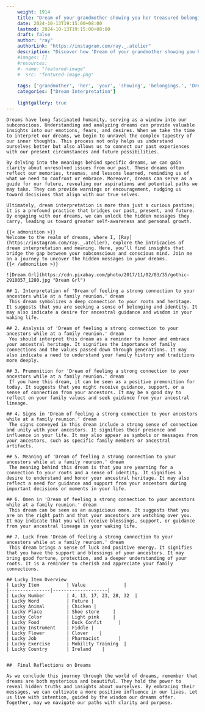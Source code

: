 ```yaml
---
    weight: 1914
    title: "Dream of your grandmother showing you her treasured belongings."  # Assuming 'title' column exists
    date: 2024-10-13T19:15:00+08:00
    lastmod: 2024-10-13T19:15:00+08:00
    draft: false
    author: "ray"
    authorLink: "https://instagram.com/ray._.atelier"
    description: "Discover how 'Dream of your grandmother showing you her treasured belongings.' can interpret your future and uncover its significant meanings in your life."
    #images: []
    #resources:
    #- name: "featured-image"
    #  src: "featured-image.png"
    
    tags: ['grandmother', 'her', 'your', 'showing', 'belongings.', 'Dream', 'treasured', 'of', 'you']
    categories: ["Dream Interpretation"]
    
    lightgallery: true
---
```

    
    Dreams have long fascinated humanity, serving as a window into our subconscious. Understanding and analyzing dreams can provide valuable insights into our emotions, fears, and desires. When we take the time to interpret our dreams, we begin to unravel the complex tapestry of our inner thoughts. This process not only helps us understand ourselves better but also allows us to connect our past experiences with our present circumstances and future possibilities.
    
    By delving into the meanings behind specific dreams, we can gain clarity about unresolved issues from our past. These dreams often reflect our memories, traumas, and lessons learned, reminding us of what we need to confront or embrace. Moreover, dreams can serve as a guide for our future, revealing our aspirations and potential paths we may take. They can provide warnings or encouragement, nudging us toward decisions that align with our true selves.
    
    Ultimately, dream interpretation is more than just a curious pastime; it is a profound practice that bridges our past, present, and future. By engaging with our dreams, we can unlock the hidden messages they carry, leading us toward greater self-awareness and personal growth.
    
    {{< admonition >}}
    Welcome to the realm of dreams, where I, [Ray](https://instagram.com/ray._.atelier), explore the intricacies of dream interpretation and meaning. Here, you’ll find insights that bridge the gap between your subconscious and conscious mind. Join me on a journey to uncover the hidden messages in your dreams.
    {{< /admonition >}}
    
    ![Dream Grl](https://cdn.pixabay.com/photo/2017/11/02/03/35/gothic-2910057_1280.jpg "Dream Grl")
    
    ## 1. Interpretation of 'Dream of feeling a strong connection to your ancestors while at a family reunion.' dream
     This dream symbolizes a deep connection to your roots and heritage. It suggests that you are seeking a sense of belonging and identity. It may also indicate a desire for ancestral guidance and wisdom in your waking life.
    
    ## 2. Analysis of 'Dream of feeling a strong connection to your ancestors while at a family reunion.' dream
     You should interpret this dream as a reminder to honor and embrace your ancestral heritage. It signifies the importance of family connections and the values passed down through generations. It may also indicate a need to understand your family history and traditions more deeply.
    
    ## 3. Premonition for 'Dream of feeling a strong connection to your ancestors while at a family reunion.' dream
     If you have this dream, it can be seen as a positive premonition for today. It suggests that you might receive guidance, support, or a sense of connection from your ancestors. It may be a good day to reflect on your family values and seek guidance from your ancestral lineage.
    
    ## 4. Signs in 'Dream of feeling a strong connection to your ancestors while at a family reunion.' dream
     The signs conveyed in this dream include a strong sense of connection and unity with your ancestors. It signifies their presence and influence in your life. It may also appear as symbols or messages from your ancestors, such as specific family members or ancestral artifacts.
    
    ## 5. Meaning of 'Dream of feeling a strong connection to your ancestors while at a family reunion.' dream
     The meaning behind this dream is that you are yearning for a connection to your roots and a sense of identity. It signifies a desire to understand and honor your ancestral heritage. It may also reflect a need for guidance and support from your ancestors during important decisions or moments in your life.
    
    ## 6. Omen in 'Dream of feeling a strong connection to your ancestors while at a family reunion.' dream
     This dream can be seen as an auspicious omen. It suggests that you are on the right path and that your ancestors are watching over you. It may indicate that you will receive blessings, support, or guidance from your ancestral lineage in your waking life.
    
    ## 7. Luck from 'Dream of feeling a strong connection to your ancestors while at a family reunion.' dream
     This dream brings a sense of luck and positive energy. It signifies that you have the support and blessings of your ancestors. It may bring good fortune, protection, and a deeper understanding of your roots. It is a reminder to cherish and appreciate your family connections.
    
    ## Lucky Item Overview
    | Lucky Item          | Value              |
    |---------------|--------------------|
    | Lucky Number        | 4, 13, 17, 23, 28, 32  |
    | Lucky Word          | Future |
    | Lucky Animal        | Chicken |
    | Lucky Place         | Shoe store     |
    | Lucky Color         | Light pink     |
    | Lucky Food          | Duck Confit      |
    | Lucky Instrument    | Fiddle |
    | Lucky Flower        | Clover    |
    | Lucky Job           | Pharmacist       |
    | Lucky Exercise      | Mobility Training  |
    | Lucky Country       | Ireland    |
    
    
    ##  Final Reflections on Dreams
    
    As we conclude this journey through the world of dreams, remember that dreams are both mysterious and beautiful. They hold the power to reveal hidden truths and insights about ourselves. By embracing their messages, we can cultivate a more positive influence in our lives. Let us live with intention, guided by the wisdom our dreams offer. Together, may we navigate our paths with clarity and purpose.
    